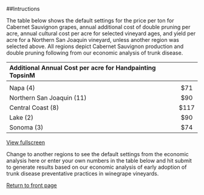 ##Intructions

The table below shows the default settings for the price per ton for Cabernet Sauvignon grapes, annual additional cost of double pruning per acre, annual cultural cost per acre for selected vineyard ages, and yield per acre for a Northern San Joaquin vineyard, unless another region was selected above. All regions depict Cabernet Sauvignon production and double pruning following from our economic analysis of trunk disease.

| **Additional Annual Cost per acre for Handpainting TopsinM** ||
  :--------------------------------- |   :-:   |
|                                             ||
  Napa (4)                           |   $71   |
  Northern San Joaquin (11)          |   $90   |
  Central Coast (8)                  |   $117  |
  Lake (2)                           |   $90   |
  Sonoma (3)                         |   $74   |

<a href="img/custom-instructions-table01.png" class="swipebox hide-for-phones"><i class="fa fa-search-plus" aria-hidden="true"></i> View fullscreen</a> 

Change to another regions to see the default settings from the economic analysis here or enter your own numbers in the table below and hit submit to generate results based on our economic analysis of early adoption of trunk disease preventative practices in winegrape vineyards.  

<a href="index.html">Return to front page</a>  